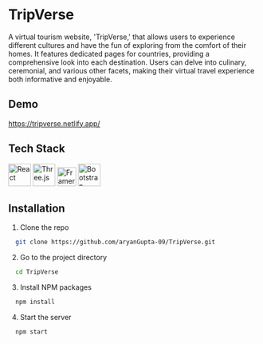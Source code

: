 # TripVerse

A virtual tourism website, 'TripVerse,' that allows users to experience different cultures and have the fun of exploring from the comfort of their homes. It features dedicated pages for countries, providing a comprehensive look into each destination. Users can delve into culinary, ceremonial, and various other facets, making their virtual travel experience both informative and enjoyable.


## Demo

https://tripverse.netlify.app/

## Tech Stack

<a href="https://reactjs.org/" target="_blank" rel="noreferrer"><img src="https://raw.githubusercontent.com/danielcranney/readme-generator/main/public/icons/skills/react-colored.svg" width="45" height="45" alt="React" /></a>
<a href="https://threejs.org/" target="_blank" rel="noreferrer"><img src="https://global.discourse-cdn.com/standard17/uploads/threejs/original/2X/e/e4f86d2200d2d35c30f7b1494e96b9595ebc2751.png" width="45" height="45" alt="Three.js" /></a>
<a href="https://www.framer.com/motion/" target="_blank" rel="noreferrer"><img src="https://cdn.worldvectorlogo.com/logos/framer-motion.svg" width="38" height="38" alt="Framer Motion" /></a>
<a href="https://getbootstrap.com/" target="_blank" rel="noreferrer"><img src="https://raw.githubusercontent.com/danielcranney/readme-generator/main/public/icons/skills/bootstrap-colored.svg" width="45" height="45" alt="Bootstrap" /></a>

## Installation

1. Clone the repo
```bash
  git clone https://github.com/aryanGupta-09/TripVerse.git
```

2. Go to the project directory
```bash
  cd TripVerse
```

3. Install NPM packages
```bash
  npm install
```

4. Start the server
```bash
  npm start
```
